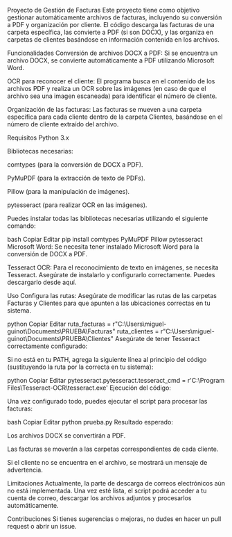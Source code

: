 Proyecto de Gestión de Facturas
Este proyecto tiene como objetivo gestionar automáticamente archivos de facturas, incluyendo su conversión a PDF y organización por cliente. El código descarga las facturas de una carpeta específica, las convierte a PDF (si son DOCX), y las organiza en carpetas de clientes basándose en información contenida en los archivos.

Funcionalidades
Conversión de archivos DOCX a PDF: Si se encuentra un archivo DOCX, se convierte automáticamente a PDF utilizando Microsoft Word.

OCR para reconocer el cliente: El programa busca en el contenido de los archivos PDF y realiza un OCR sobre las imágenes (en caso de que el archivo sea una imagen escaneada) para identificar el número de cliente.

Organización de las facturas: Las facturas se mueven a una carpeta específica para cada cliente dentro de la carpeta Clientes, basándose en el número de cliente extraído del archivo.

Requisitos
Python 3.x

Bibliotecas necesarias:

comtypes (para la conversión de DOCX a PDF).

PyMuPDF (para la extracción de texto de PDFs).

Pillow (para la manipulación de imágenes).

pytesseract (para realizar OCR en las imágenes).

Puedes instalar todas las bibliotecas necesarias utilizando el siguiente comando:

bash
Copiar
Editar
pip install comtypes PyMuPDF Pillow pytesseract
Microsoft Word: Se necesita tener instalado Microsoft Word para la conversión de DOCX a PDF.

Tesseract OCR: Para el reconocimiento de texto en imágenes, se necesita Tesseract. Asegúrate de instalarlo y configurarlo correctamente. Puedes descargarlo desde aquí.

Uso
Configura las rutas: Asegúrate de modificar las rutas de las carpetas Facturas y Clientes para que apunten a las ubicaciones correctas en tu sistema.

python
Copiar
Editar
ruta_facturas = r"C:\Users\miguel-guinot\Documents\PRUEBA\Facturas"
ruta_clientes = r"C:\Users\miguel-guinot\Documents\PRUEBA\Clientes"
Asegúrate de tener Tesseract correctamente configurado:

Si no está en tu PATH, agrega la siguiente línea al principio del código (sustituyendo la ruta por la correcta en tu sistema):

python
Copiar
Editar
pytesseract.pytesseract.tesseract_cmd = r'C:\Program Files\Tesseract-OCR\tesseract.exe'
Ejecución del código:

Una vez configurado todo, puedes ejecutar el script para procesar las facturas:

bash
Copiar
Editar
python prueba.py
Resultado esperado:

Los archivos DOCX se convertirán a PDF.

Las facturas se moverán a las carpetas correspondientes de cada cliente.

Si el cliente no se encuentra en el archivo, se mostrará un mensaje de advertencia.

Limitaciones
Actualmente, la parte de descarga de correos electrónicos aún no está implementada. Una vez esté lista, el script podrá acceder a tu cuenta de correo, descargar los archivos adjuntos y procesarlos automáticamente.

Contribuciones
Si tienes sugerencias o mejoras, no dudes en hacer un pull request o abrir un issue.

